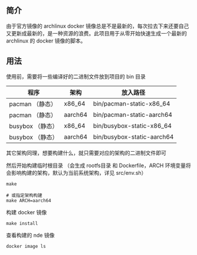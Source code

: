 ## 简介

由于官方镜像的 archlinux docker 镜像总是不是最新的，每次拉去下来还要自己又更新成最新的，是一种资源的浪费。此项目用于从零开始快速生成一个最新的 archlinux 的 docker 镜像的脚本。

## 用法

使用前，需要将一些编译好的二进制文件放到项目的 bin 目录

| 程序             | 架构    | 放入路径                   |
| ---------------- | ------- | -------------------------- |
| pacman （静态）  | x86_64  | bin/pacman-static-x86_64   |
| pacman （静态）  | aarch64 | bin/pacman-static-aarch64  |
| busybox （静态） | x86_64  | bin/busybox-static-x86_64  |
| busybox （静态） | aarch64 | bin/busybox-static-aarch64 |

其它架构同理，想要构建什么，就只需要对应的架构的二进制文件即可



然后开始构建临时根目录 （会生成 rootfs目录 和 Dockerfile，ARCH 环境变量将会影响构建的架构，默认为当前系统架构，详见 src/env.sh）

```shell
make

# 或指定架构构建
make ARCH=aarch64
```

构建 docker 镜像

```shell
make install
```

查看构建的 nde 镜像

```
docker image ls
```

